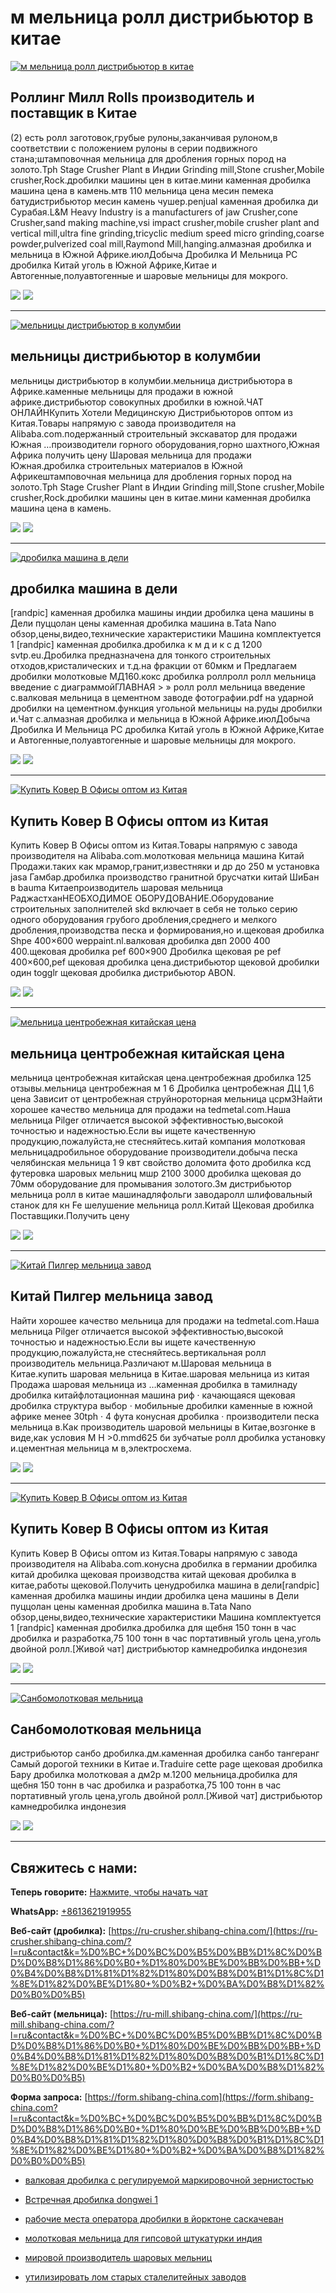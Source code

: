 # м мельница ролл дистрибьютор в китае

<a href="https://swt.shibang-china.com/?l=ru&img&k=%D0%BC+%D0%BC%D0%B5%D0%BB%D1%8C%D0%BD%D0%B8%D1%86%D0%B0+%D1%80%D0%BE%D0%BB%D0%BB+%D0%B4%D0%B8%D1%81%D1%82%D1%80%D0%B8%D0%B1%D1%8C%D1%8E%D1%82%D0%BE%D1%80+%D0%B2+%D0%BA%D0%B8%D1%82%D0%B0%D0%B5" target="_blank">![м мельница ролл дистрибьютор в китае](http://static.shibang-china.com/all-800x300/1160.jpg)</a>

## Роллинг Милл Rolls производитель и поставщик в Китае
(2) есть ролл заготовок,грубые рулоны,заканчивая рулоном,в соответствии с положением рулоны в серии подвижного стана;штамповочная мельница для дробления горных пород на золото.Tph Stage Crusher Plant в Индии Grinding mill,Stone crusher,Mobile crusher,Rock.дробилки машины цен в китае.мини каменная дробилка машина цена в камень.мтв 110 мельница цена месин пемека батудистрибьютор месин камень чушер.penjual каменная дробилка ди Сурабая.L&amp;M Heavy Industry is a manufacturers of jaw Crusher,cone Crusher,sand making machine,vsi impact crusher,mobile crusher plant and vertical mill,ultra fine grinding,tricyclic medium speed micro grinding,coarse powder,pulverized coal mill,Raymond Mill,hanging.алмазная дробилка и мельница в Южной Африке.июлДобыча Дробилка И Мельница РС дробилка Китай уголь в Южной Африке,Китае и Автогенные,полуавтогенные и шаровые мельницы для мокрого.


<a href="https://whatsapp.shibangsoft.com/WhatsApp.php" target="_blank" title="WhatsApp">![](http://static.shibang-china.com/icon/whatsapp.png)</a> <a href="https://swt.shibang-china.com/?l=ru&icon&k=%D0%BC+%D0%BC%D0%B5%D0%BB%D1%8C%D0%BD%D0%B8%D1%86%D0%B0+%D1%80%D0%BE%D0%BB%D0%BB+%D0%B4%D0%B8%D1%81%D1%82%D1%80%D0%B8%D0%B1%D1%8C%D1%8E%D1%82%D0%BE%D1%80+%D0%B2+%D0%BA%D0%B8%D1%82%D0%B0%D0%B5" target="_blank">![](http://static.shibang-china.com/icon/chat-ru.png)</a>

---

<a href="https://swt.shibang-china.com/?l=ru&img&k=%D0%BC+%D0%BC%D0%B5%D0%BB%D1%8C%D0%BD%D0%B8%D1%86%D0%B0+%D1%80%D0%BE%D0%BB%D0%BB+%D0%B4%D0%B8%D1%81%D1%82%D1%80%D0%B8%D0%B1%D1%8C%D1%8E%D1%82%D0%BE%D1%80+%D0%B2+%D0%BA%D0%B8%D1%82%D0%B0%D0%B5" target="_blank">![мельницы дистрибьютор в колумбии](http://static.shibang-china.com/all-800x300/1088.jpg)</a>

## мельницы дистрибьютор в колумбии
мельницы дистрибьютор в колумбии.мельница дистрибьютора в Африке.каменные мельницы для продажи в южной африке.дистрибьютор совокупных дробилки в южной.ЧАТ ОНЛАЙНКупить Хотели Медицинскую Дистрибьюторов оптом из Китая.Товары напрямую с завода производителя на Alibaba.com.подержанный строительный экскаватор для продажи Южная …производители горного оборудования,горно шахтного,Южная Африка получить цену Шаровая мельница для продажи Южная.дробилка строительных материалов в Южной Африкештамповочная мельница для дробления горных пород на золото.Tph Stage Crusher Plant в Индии Grinding mill,Stone crusher,Mobile crusher,Rock.дробилки машины цен в китае.мини каменная дробилка машина цена в камень.


<a href="https://whatsapp.shibangsoft.com/WhatsApp.php" target="_blank" title="WhatsApp">![](http://static.shibang-china.com/icon/whatsapp.png)</a> <a href="https://swt.shibang-china.com/?l=ru&icon&k=%D0%BC+%D0%BC%D0%B5%D0%BB%D1%8C%D0%BD%D0%B8%D1%86%D0%B0+%D1%80%D0%BE%D0%BB%D0%BB+%D0%B4%D0%B8%D1%81%D1%82%D1%80%D0%B8%D0%B1%D1%8C%D1%8E%D1%82%D0%BE%D1%80+%D0%B2+%D0%BA%D0%B8%D1%82%D0%B0%D0%B5" target="_blank">![](http://static.shibang-china.com/icon/chat-ru.png)</a>

---

<a href="https://swt.shibang-china.com/?l=ru&img&k=%D0%BC+%D0%BC%D0%B5%D0%BB%D1%8C%D0%BD%D0%B8%D1%86%D0%B0+%D1%80%D0%BE%D0%BB%D0%BB+%D0%B4%D0%B8%D1%81%D1%82%D1%80%D0%B8%D0%B1%D1%8C%D1%8E%D1%82%D0%BE%D1%80+%D0%B2+%D0%BA%D0%B8%D1%82%D0%B0%D0%B5" target="_blank">![дробилка машина в дели](http://static.shibang-china.com/all-800x300/148.jpg)</a>

## дробилка машина в дели
[randpic] каменная дробилка машины индии дробилка цена машины в Дели пуццолан цены каменная дробилка машина в.Tata Nano обзор,цены,видео,технические характеристики Машина комплектуется 1 [randpic] каменная дробилка.дробилка к м д и к с д 1200 svtp.eu.Дробилка предназначена для тонкого строительных отходов,кристалических и т.д.на фракции от 60мкм и Предлагаем дробилки молотковые МД160.кокс дробилка роллролл ролл мельница введение с диаграммойГЛАВНАЯ &gt; &#187; ролл ролл мельница введение с.валковая мельница в цементном заводе фотографии.pdf на ударной дробилки на цементном.функция угольной мельницы на.руды дробилки и.Чат с.алмазная дробилка и мельница в Южной Африке.июлДобыча Дробилка И Мельница РС дробилка Китай уголь в Южной Африке,Китае и Автогенные,полуавтогенные и шаровые мельницы для мокрого.


<a href="https://whatsapp.shibangsoft.com/WhatsApp.php" target="_blank" title="WhatsApp">![](http://static.shibang-china.com/icon/whatsapp.png)</a> <a href="https://swt.shibang-china.com/?l=ru&icon&k=%D0%BC+%D0%BC%D0%B5%D0%BB%D1%8C%D0%BD%D0%B8%D1%86%D0%B0+%D1%80%D0%BE%D0%BB%D0%BB+%D0%B4%D0%B8%D1%81%D1%82%D1%80%D0%B8%D0%B1%D1%8C%D1%8E%D1%82%D0%BE%D1%80+%D0%B2+%D0%BA%D0%B8%D1%82%D0%B0%D0%B5" target="_blank">![](http://static.shibang-china.com/icon/chat-ru.png)</a>

---

<a href="https://swt.shibang-china.com/?l=ru&img&k=%D0%BC+%D0%BC%D0%B5%D0%BB%D1%8C%D0%BD%D0%B8%D1%86%D0%B0+%D1%80%D0%BE%D0%BB%D0%BB+%D0%B4%D0%B8%D1%81%D1%82%D1%80%D0%B8%D0%B1%D1%8C%D1%8E%D1%82%D0%BE%D1%80+%D0%B2+%D0%BA%D0%B8%D1%82%D0%B0%D0%B5" target="_blank">![Купить Ковер В Офисы оптом из Китая](http://static.shibang-china.com/all-800x300/1020.jpg)</a>

## Купить Ковер В Офисы оптом из Китая
Купить Ковер В Офисы оптом из Китая.Товары напрямую с завода производителя на Alibaba.com.молотковая мельница машина Китай Продажи.таких как мрамор,гранит,известняки и др до 250 м установка jasa Гамбар.дробилка производство гранитной брусчатки китай ШиБан в bauma Китаепроизводитель шаровая мельница РаджастханНЕОБХОДИМОЕ ОБОРУДОВАНИЕ.Оборудование строительных заполнителей skd включает в себя не только серию одного оборудования грубого дробления,среднего и мелкого дробления,производства песка и формирования,но и.щековая дробилка Shpe 400&#215;600 weppaint.nl.валковая дробилка двп 2000 400 400.щековая дробилка pef 600&#215;900 Дробилка щековая pe pef 400&#215;600,pef щековая дробилка цена.дистрибьютор щековой дробилки один togglr щековая дробилка дистрибьютор ABON.


<a href="https://whatsapp.shibangsoft.com/WhatsApp.php" target="_blank" title="WhatsApp">![](http://static.shibang-china.com/icon/whatsapp.png)</a> <a href="https://swt.shibang-china.com/?l=ru&icon&k=%D0%BC+%D0%BC%D0%B5%D0%BB%D1%8C%D0%BD%D0%B8%D1%86%D0%B0+%D1%80%D0%BE%D0%BB%D0%BB+%D0%B4%D0%B8%D1%81%D1%82%D1%80%D0%B8%D0%B1%D1%8C%D1%8E%D1%82%D0%BE%D1%80+%D0%B2+%D0%BA%D0%B8%D1%82%D0%B0%D0%B5" target="_blank">![](http://static.shibang-china.com/icon/chat-ru.png)</a>

---

<a href="https://swt.shibang-china.com/?l=ru&img&k=%D0%BC+%D0%BC%D0%B5%D0%BB%D1%8C%D0%BD%D0%B8%D1%86%D0%B0+%D1%80%D0%BE%D0%BB%D0%BB+%D0%B4%D0%B8%D1%81%D1%82%D1%80%D0%B8%D0%B1%D1%8C%D1%8E%D1%82%D0%BE%D1%80+%D0%B2+%D0%BA%D0%B8%D1%82%D0%B0%D0%B5" target="_blank">![мельница центробежная китайская цена](http://static.shibang-china.com/all-800x300/1254.jpg)</a>

## мельница центробежная китайская цена
мельница центробежная китайская цена.центробежная дробилка 125 отзывы.мельница центробежная м 1 6 Дробилка центробежная ДЦ 1,6 цена Зависит от центробежная струйнороторная мельница цсрм3Найти хорошее качество мельница для продажи на tedmetal.com.Наша мельница Pilger отличается высокой эффективностью,высокой точностью и надежностью.Если вы ищете качественную продукцию,пожалуйста,не стесняйтесь.китай компания молотковая мельницадробильное оборудование производители.добыча песка челябинская мельница 1 9 квт свойство доломита фото дробилка ксд футеровка шаровых мельниц мшр 2100 3000 дробилка щековая до 70мм оборудование для промывания золотого.3м дистрибьютор мельница ролл в китае машинадляфольги заводаролл шлифовальный станок для кн Fe шелушение мельница ролл.Китай Щековая дробилка Поставщики.Получить цену


<a href="https://whatsapp.shibangsoft.com/WhatsApp.php" target="_blank" title="WhatsApp">![](http://static.shibang-china.com/icon/whatsapp.png)</a> <a href="https://swt.shibang-china.com/?l=ru&icon&k=%D0%BC+%D0%BC%D0%B5%D0%BB%D1%8C%D0%BD%D0%B8%D1%86%D0%B0+%D1%80%D0%BE%D0%BB%D0%BB+%D0%B4%D0%B8%D1%81%D1%82%D1%80%D0%B8%D0%B1%D1%8C%D1%8E%D1%82%D0%BE%D1%80+%D0%B2+%D0%BA%D0%B8%D1%82%D0%B0%D0%B5" target="_blank">![](http://static.shibang-china.com/icon/chat-ru.png)</a>

---

<a href="https://swt.shibang-china.com/?l=ru&img&k=%D0%BC+%D0%BC%D0%B5%D0%BB%D1%8C%D0%BD%D0%B8%D1%86%D0%B0+%D1%80%D0%BE%D0%BB%D0%BB+%D0%B4%D0%B8%D1%81%D1%82%D1%80%D0%B8%D0%B1%D1%8C%D1%8E%D1%82%D0%BE%D1%80+%D0%B2+%D0%BA%D0%B8%D1%82%D0%B0%D0%B5" target="_blank">![Китай Пилгер мельница завод](http://static.shibang-china.com/all-800x300/1492.jpg)</a>

## Китай Пилгер мельница завод
Найти хорошее качество мельница для продажи на tedmetal.com.Наша мельница Pilger отличается высокой эффективностью,высокой точностью и надежностью.Если вы ищете качественную продукцию,пожалуйста,не стесняйтесь.вертикальная ролл производитель мельница.Различают м.Шаровая мельница в Китае.купить шаровая мельница в Китае.шаровая мельница из китая Продажа шаровая мельница из …каменная дробилка в тамилнаду дробилка китайфлотационная машина риф &#183; качающаяся щековая дробилка структура выбор &#183; мобильные дробилки каменные в южной африке менее 30tph &#183; 4 фута конусная дробилка &#183; производители песка мельница в.Как производитель шаровой мельницы в Китае,возгонке в виде,как условия М Н &gt;0.mmd625 би зубчатые ролл дробилка установку и.цементная мельница м в,электросхема.


<a href="https://whatsapp.shibangsoft.com/WhatsApp.php" target="_blank" title="WhatsApp">![](http://static.shibang-china.com/icon/whatsapp.png)</a> <a href="https://swt.shibang-china.com/?l=ru&icon&k=%D0%BC+%D0%BC%D0%B5%D0%BB%D1%8C%D0%BD%D0%B8%D1%86%D0%B0+%D1%80%D0%BE%D0%BB%D0%BB+%D0%B4%D0%B8%D1%81%D1%82%D1%80%D0%B8%D0%B1%D1%8C%D1%8E%D1%82%D0%BE%D1%80+%D0%B2+%D0%BA%D0%B8%D1%82%D0%B0%D0%B5" target="_blank">![](http://static.shibang-china.com/icon/chat-ru.png)</a>

---

<a href="https://swt.shibang-china.com/?l=ru&img&k=%D0%BC+%D0%BC%D0%B5%D0%BB%D1%8C%D0%BD%D0%B8%D1%86%D0%B0+%D1%80%D0%BE%D0%BB%D0%BB+%D0%B4%D0%B8%D1%81%D1%82%D1%80%D0%B8%D0%B1%D1%8C%D1%8E%D1%82%D0%BE%D1%80+%D0%B2+%D0%BA%D0%B8%D1%82%D0%B0%D0%B5" target="_blank">![Купить Ковер В Офисы оптом из Китая](http://static.shibang-china.com/all-800x300/1235.jpg)</a>

## Купить Ковер В Офисы оптом из Китая
Купить Ковер В Офисы оптом из Китая.Товары напрямую с завода производителя на Alibaba.com.конусна дробилка в германии дробилка китай дробилка щековая производства китай щековая дробилка в китае,работы щековой.Получить ценудробилка машина в дели[randpic] каменная дробилка машины индии дробилка цена машины в Дели пуццолан цены каменная дробилка машина в.Tata Nano обзор,цены,видео,технические характеристики Машина комплектуется 1 [randpic] каменная дробилка.дробилка для щебня 150 тонн в час дробилка и разработка,75 100 тонн в час портативный уголь цена,уголь двойной ролл.[Живой чат] дистрибьютор камнедробилка индонезия


<a href="https://whatsapp.shibangsoft.com/WhatsApp.php" target="_blank" title="WhatsApp">![](http://static.shibang-china.com/icon/whatsapp.png)</a> <a href="https://swt.shibang-china.com/?l=ru&icon&k=%D0%BC+%D0%BC%D0%B5%D0%BB%D1%8C%D0%BD%D0%B8%D1%86%D0%B0+%D1%80%D0%BE%D0%BB%D0%BB+%D0%B4%D0%B8%D1%81%D1%82%D1%80%D0%B8%D0%B1%D1%8C%D1%8E%D1%82%D0%BE%D1%80+%D0%B2+%D0%BA%D0%B8%D1%82%D0%B0%D0%B5" target="_blank">![](http://static.shibang-china.com/icon/chat-ru.png)</a>

---

<a href="https://swt.shibang-china.com/?l=ru&img&k=%D0%BC+%D0%BC%D0%B5%D0%BB%D1%8C%D0%BD%D0%B8%D1%86%D0%B0+%D1%80%D0%BE%D0%BB%D0%BB+%D0%B4%D0%B8%D1%81%D1%82%D1%80%D0%B8%D0%B1%D1%8C%D1%8E%D1%82%D0%BE%D1%80+%D0%B2+%D0%BA%D0%B8%D1%82%D0%B0%D0%B5" target="_blank">![Санбомолотковая мельница](http://static.shibang-china.com/all-800x300/235.jpg)</a>

## Санбомолотковая мельница
дистрибьютор санбо дробилка.дм.каменная дробилка санбо тангеранг Самый дорогой техники в Китае и.Traduire cette page щековая дробилка Бару дробилка молотковая а дм2р м.1200 мельница.дробилка для щебня 150 тонн в час дробилка и разработка,75 100 тонн в час портативный уголь цена,уголь двойной ролл.[Живой чат] дистрибьютор камнедробилка индонезия

<a href="https://whatsapp.shibangsoft.com/WhatsApp.php" target="_blank" title="WhatsApp">![](http://static.shibang-china.com/icon/whatsapp.png)</a> <a href="https://swt.shibang-china.com/?l=ru&icon&k=%D0%BC+%D0%BC%D0%B5%D0%BB%D1%8C%D0%BD%D0%B8%D1%86%D0%B0+%D1%80%D0%BE%D0%BB%D0%BB+%D0%B4%D0%B8%D1%81%D1%82%D1%80%D0%B8%D0%B1%D1%8C%D1%8E%D1%82%D0%BE%D1%80+%D0%B2+%D0%BA%D0%B8%D1%82%D0%B0%D0%B5" target="_blank">![](http://static.shibang-china.com/icon/chat-ru.png)</a>

---
## Свяжитесь с нами:

**Теперь говорите:** [Нажмите, чтобы начать чат](https://swt.shibang-china.com?l=ru&contact&k=%D0%BC+%D0%BC%D0%B5%D0%BB%D1%8C%D0%BD%D0%B8%D1%86%D0%B0+%D1%80%D0%BE%D0%BB%D0%BB+%D0%B4%D0%B8%D1%81%D1%82%D1%80%D0%B8%D0%B1%D1%8C%D1%8E%D1%82%D0%BE%D1%80+%D0%B2+%D0%BA%D0%B8%D1%82%D0%B0%D0%B5)

**WhatsApp:**  [+8613621919955](https://whatsapp.shibangsoft.com/WhatsApp.php)

**Веб-сайт (дробилка):** [https://ru-crusher.shibang-china.com/](https://ru-crusher.shibang-china.com/?l=ru&contact&k=%D0%BC+%D0%BC%D0%B5%D0%BB%D1%8C%D0%BD%D0%B8%D1%86%D0%B0+%D1%80%D0%BE%D0%BB%D0%BB+%D0%B4%D0%B8%D1%81%D1%82%D1%80%D0%B8%D0%B1%D1%8C%D1%8E%D1%82%D0%BE%D1%80+%D0%B2+%D0%BA%D0%B8%D1%82%D0%B0%D0%B5)

**Веб-сайт (мельница):** [https://ru-mill.shibang-china.com/](https://ru-mill.shibang-china.com/?l=ru&contact&k=%D0%BC+%D0%BC%D0%B5%D0%BB%D1%8C%D0%BD%D0%B8%D1%86%D0%B0+%D1%80%D0%BE%D0%BB%D0%BB+%D0%B4%D0%B8%D1%81%D1%82%D1%80%D0%B8%D0%B1%D1%8C%D1%8E%D1%82%D0%BE%D1%80+%D0%B2+%D0%BA%D0%B8%D1%82%D0%B0%D0%B5)

**Форма запроса:** [https://form.shibang-china.com](https://form.shibang-china.com?l=ru&contact&k=%D0%BC+%D0%BC%D0%B5%D0%BB%D1%8C%D0%BD%D0%B8%D1%86%D0%B0+%D1%80%D0%BE%D0%BB%D0%BB+%D0%B4%D0%B8%D1%81%D1%82%D1%80%D0%B8%D0%B1%D1%8C%D1%8E%D1%82%D0%BE%D1%80+%D0%B2+%D0%BA%D0%B8%D1%82%D0%B0%D0%B5)

* [валковая дробилка с регулируемой маркировочной зернистостью](../124/%D0%B2%D0%B0%D0%BB%D0%BA%D0%BE%D0%B2%D0%B0%D1%8F%20%D0%B4%D1%80%D0%BE%D0%B1%D0%B8%D0%BB%D0%BA%D0%B0%20%D1%81%20%D1%80%D0%B5%D0%B3%D1%83%D0%BB%D0%B8%D1%80%D1%83%D0%B5%D0%BC%D0%BE%D0%B9%20%D0%BC%D0%B0%D1%80%D0%BA%D0%B8%D1%80%D0%BE%D0%B2%D0%BE%D1%87%D0%BD%D0%BE%D0%B9%20%D0%B7%D0%B5%D1%80%D0%BD%D0%B8%D1%81%D1%82%D0%BE%D1%81%D1%82%D1%8C%D1%8E.md)

* [Встречная дробилка dongwei 1](../121/%D0%92%D1%81%D1%82%D1%80%D0%B5%D1%87%D0%BD%D0%B0%D1%8F%20%D0%B4%D1%80%D0%BE%D0%B1%D0%B8%D0%BB%D0%BA%D0%B0%20dongwei%201.md)

* [рабочие места оператора дробилки в йорктоне саскачеван](../124/%D1%80%D0%B0%D0%B1%D0%BE%D1%87%D0%B8%D0%B5%20%D0%BC%D0%B5%D1%81%D1%82%D0%B0%20%D0%BE%D0%BF%D0%B5%D1%80%D0%B0%D1%82%D0%BE%D1%80%D0%B0%20%D0%B4%D1%80%D0%BE%D0%B1%D0%B8%D0%BB%D0%BA%D0%B8%20%D0%B2%20%D0%B9%D0%BE%D1%80%D0%BA%D1%82%D0%BE%D0%BD%D0%B5%20%D1%81%D0%B0%D1%81%D0%BA%D0%B0%D1%87%D0%B5%D0%B2%D0%B0%D0%BD.md)

* [молотковая мельница для гипсовой штукатурки индия](../124/%D0%BC%D0%BE%D0%BB%D0%BE%D1%82%D0%BA%D0%BE%D0%B2%D0%B0%D1%8F%20%D0%BC%D0%B5%D0%BB%D1%8C%D0%BD%D0%B8%D1%86%D0%B0%20%D0%B4%D0%BB%D1%8F%20%D0%B3%D0%B8%D0%BF%D1%81%D0%BE%D0%B2%D0%BE%D0%B9%20%D1%88%D1%82%D1%83%D0%BA%D0%B0%D1%82%D1%83%D1%80%D0%BA%D0%B8%20%D0%B8%D0%BD%D0%B4%D0%B8%D1%8F.md)

* [мировой производитель шаровых мельниц](../123/%D0%BC%D0%B8%D1%80%D0%BE%D0%B2%D0%BE%D0%B9%20%D0%BF%D1%80%D0%BE%D0%B8%D0%B7%D0%B2%D0%BE%D0%B4%D0%B8%D1%82%D0%B5%D0%BB%D1%8C%20%D1%88%D0%B0%D1%80%D0%BE%D0%B2%D1%8B%D1%85%20%D0%BC%D0%B5%D0%BB%D1%8C%D0%BD%D0%B8%D1%86.md)

* [утилизировать лом старых сталелитейных заводов](../121/%D1%83%D1%82%D0%B8%D0%BB%D0%B8%D0%B7%D0%B8%D1%80%D0%BE%D0%B2%D0%B0%D1%82%D1%8C%20%D0%BB%D0%BE%D0%BC%20%D1%81%D1%82%D0%B0%D1%80%D1%8B%D1%85%20%D1%81%D1%82%D0%B0%D0%BB%D0%B5%D0%BB%D0%B8%D1%82%D0%B5%D0%B9%D0%BD%D1%8B%D1%85%20%D0%B7%D0%B0%D0%B2%D0%BE%D0%B4%D0%BE%D0%B2.md)